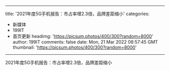 
---
title: '2021年度5G手机报告：市占率增2.3倍，品牌差距缩小'
categories: 
 - 新媒体
 - 199IT
 - 首页更新
headimg: 'https://picsum.photos/400/300?random=8000'
author: 199IT
comments: false
date: Mon, 21 Mar 2022 08:57:45 GMT
thumbnail: 'https://picsum.photos/400/300?random=8000'
---

<div>   
2021年度5G手机报告：市占率增2.3倍，品牌差距缩小  
</div>
            